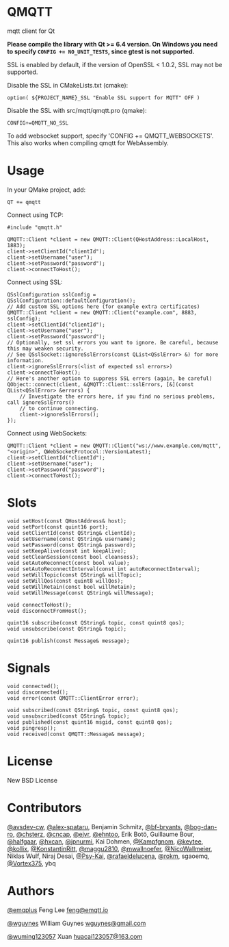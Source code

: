 QMQTT
=====

mqtt client for Qt

**Please compile the library with Qt >= 6.4 version. On Windows you need to specify `CONFIG += NO_UNIT_TESTS`, since gtest is not supported.**

SSL is enabled by default, if the version of OpenSSL < 1.0.2, SSL may not be supported. 

Disable the SSL in CMakeLists.txt (cmake):

    option( ${PROJECT_NAME}_SSL "Enable SSL support for MQTT" OFF )

Disable the SSL with src/mqtt/qmqtt.pro (qmake):

    CONFIG+=QMQTT_NO_SSL

To add websocket support, specify 'CONFIG += QMQTT_WEBSOCKETS'.
This also works when compiling qmqtt for WebAssembly.

Usage
=====

In your QMake project, add:

    QT += qmqtt

Connect using TCP:

    #include "qmqtt.h"

    QMQTT::Client *client = new QMQTT::Client(QHostAddress::LocalHost, 1883);
    client->setClientId("clientId");
    client->setUsername("user");
    client->setPassword("password");
    client->connectToHost();

Connect using SSL:

    QSslConfiguration sslConfig = QSslConfiguration::defaultConfiguration();
    // Add custom SSL options here (for example extra certificates)
    QMQTT::Client *client = new QMQTT::Client("example.com", 8883, sslConfig);
    client->setClientId("clientId");
    client->setUsername("user");
    client->setPassword("password");
    // Optionally, set ssl errors you want to ignore. Be careful, because this may weaken security.
    // See QSslSocket::ignoreSslErrors(const QList<QSslError> &) for more information.
    client->ignoreSslErrors(<list of expected ssl errors>)
    client->connectToHost();
    // Here's another option to suppress SSL errors (again, be careful)
    QObject::connect(client, &QMQTT::Client::sslErrors, [&](const QList<QSslError> &errors) {
        // Investigate the errors here, if you find no serious problems, call ignoreSslErrors()
        // to continue connecting.
        client->ignoreSslErrors();
    });

Connect using WebSockets:

    QMQTT::Client *client = new QMQTT::Client("ws://www.example.com/mqtt", "<origin>", QWebSocketProtocol::VersionLatest);
    client->setClientId("clientId");
    client->setUsername("user");
    client->setPassword("password");
    client->connectToHost();

Slots
=====

    void setHost(const QHostAddress& host);
    void setPort(const quint16 port);
    void setClientId(const QString& clientId);
    void setUsername(const QString& username);
    void setPassword(const QString& password);
    void setKeepAlive(const int keepAlive);
    void setCleanSession(const bool cleansess);
    void setAutoReconnect(const bool value);
    void setAutoReconnectInterval(const int autoReconnectInterval);
    void setWillTopic(const QString& willTopic);
    void setWillQos(const quint8 willQos);
    void setWillRetain(const bool willRetain);
    void setWillMessage(const QString& willMessage);

    void connectToHost();
    void disconnectFromHost();

    quint16 subscribe(const QString& topic, const quint8 qos);
    void unsubscribe(const QString& topic);

    quint16 publish(const Message& message);

Signals
=======

    void connected();
    void disconnected();
    void error(const QMQTT::ClientError error);

    void subscribed(const QString& topic, const quint8 qos);
    void unsubscribed(const QString& topic);
    void published(const quint16 msgid, const quint8 qos);
    void pingresp();
    void received(const QMQTT::Message& message);


License
=======

New BSD License


Contributors
=============

[@avsdev-cw](https://github.com/avsdev-cw),
[@alex-spataru](https://github.com/alex-spataru),
Benjamin Schmitz,
[@bf-bryants](https://github.com/bf-bryants),
[@bog-dan-ro](https://github.com/bog-dan-ro),
[@chsterz](https://github.com/chsterz),
[@cncap](https://github.com/cncap),
[@ejvr](https://github.com/ejvr),
[@ehntoo](https://github.com/ehntoo),
Erik Botö,
Guillaume Bour,
[@halfgaar](https://github.com/halfgaar),
[@hxcan](https://github.com/hxcan),
[@jpnurmi](https://github.com/jpnurmi),
Kai Dohmen,
[@Kampfgnom](https://github.com/Kampfgnom),
[@keytee](https://github.com/keytee),
[@kollix](https://github.com/kollix),
[@KonstantinRitt](https://github.com/KonstantinRitt),
[@maggu2810](https://github.com/maggu2810),
[@mwallnoefer](https://github.com/mwallnoefer),
[@NicoWallmeier](https://github.com/NicoWallmeier),
Niklas Wulf,
Niraj Desai,
[@Psy-Kai](https://github.com/Psy-Kai),
[@rafaeldelucena](https://github.com/rafaeldelucena),
[@rokm](https://github.com/rokm),
sgaoemq,
[@Vortex375](https://github.com/Vortex375),
ybq


Authors
=======

[@emqplus](https://github.com/emqplus) Feng Lee <feng@emqtt.io>

[@wguynes](https://github.com/wguynes) William Guynes <wguynes@gmail.com>

[@wuming123057](https://github.com/wuming123057) Xuan <huacai123057@163.com>
